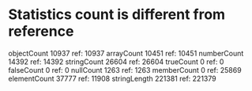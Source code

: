 # Statistics count is different from reference

objectCount       10937  ref:      10937
arrayCount        10451  ref:      10451
numberCount       14392  ref:      14392
stringCount       26604  ref:      26604
trueCount             0  ref:          0
falseCount            0  ref:          0
nullCount          1263  ref:       1263
memberCount           0  ref:      25869
elementCount      37777  ref:      11908
stringLength     221381  ref:     221379
